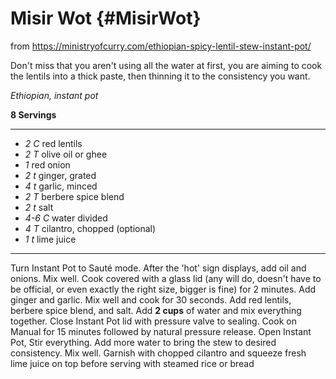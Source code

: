 # Misir Wot {#MisirWot}

from https://ministryofcurry.com/ethiopian-spicy-lentil-stew-instant-pot/

Don't miss that you aren't using all the water at first, you are aiming to cook
the lentils into a thick paste, then thinning it to the consistency you want.

*Ethiopian, instant pot*

**8 Servings**

---

- *2 C* red lentils
- *2 T* olive oil or ghee
- *1* red onion
- *2 t* ginger, grated
- *4 t* garlic, minced
- *2 T* berbere spice blend
- *2 t* salt
- *4-6 C* water divided
- *4 T* cilantro, chopped (optional)
- *1 t* lime juice

---

Turn Instant Pot to Sauté mode. After the 'hot' sign displays, add oil and
onions. Mix well. Cook covered with a glass lid (any will do, doesn't have to
be official, or even exactly the right size, bigger is fine) for 2 minutes. Add
ginger and garlic. Mix well and cook for 30 seconds. Add red lentils, berbere
spice blend, and salt. Add **2 cups** of water and mix everything together. Close
Instant Pot lid with pressure valve to sealing. Cook on Manual for 15 minutes
followed by natural pressure release. Open Instant Pot, Stir everything. Add
more water to bring the stew to desired consistency. Mix well. Garnish with
chopped cilantro and squeeze fresh lime juice on top before serving with
steamed rice or bread
